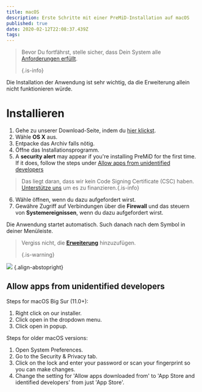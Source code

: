 ```yaml
---
title: macOS
description: Erste Schritte mit einer PreMiD-Installation auf macOS
published: true
date: 2020-02-12T22:08:37.439Z
tags:
---
```


> Bevor Du fortfährst, stelle sicher, dass Dein System alle [Anforderungen erfüllt](/install/requirements). 
> 
> {.is-info}

Die Installation der Anwendung ist sehr wichtig, da die Erweiterung allein nicht funktionieren würde.

# Installieren
1. Gehe zu unserer Download-Seite, indem du [hier klickst](https://premid.app/downloads).
2. Wähle **OS X** aus.
3. Entpacke das Archiv falls nötig.
4. Öffne das Installationsprogramm.
5. A **security alert** may appear if you're installing PreMiD for the first time. If it does, follow the steps under [Allow apps from unidentified developers](https://docs.premid.app/install/macos#allow-apps-from-unidentified-developers)
> Das liegt daran, dass wir kein Code Signing Certificate (CSC) haben. [Unterstütze uns](https://www.patreon.com/Timeraa) um es zu finanzieren.{.is-info}
6. Wähle öffnen, wenn du dazu aufgefordert wirst.
7. Gewähre Zugriff auf Verbindungen über die **Firewall** und das steuern von **Systemereignissen**, wenn du dazu aufgefordert wirst.

Die Anwendung startet automatisch. Such danach nach dem Symbol in deiner Menüleiste.

> Vergiss nicht, die [ **Erweiterung**](/install) hinzuzufügen. 
> 
> {.is-warning}

![](https://img.icons8.com/color/2x/mac-logo.png) {.align-abstopright}

## Allow apps from unidentified developers
Steps for macOS Big Sur (11.0+):
1. Right click on our installer.
2. Click open in the dropdown menu.
3. Click open in popup.

Steps for older macOS versions:
1. Open System Preferences.
2. Go to the Security & Privacy tab.
3. Click on the lock and enter your password or scan your fingerprint so you can make changes.
4. Change the setting for 'Allow apps downloaded from' to 'App Store and identified developers' from just 'App Store'.